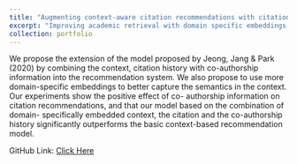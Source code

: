 ```yaml
---
title: "Augmenting context-aware citation recommendations with citation and co-authorship history"
excerpt: "Improving academic retrieval with domain specific embeddings and co-authorship network<br/><br/><img src='/files/retrieval.jpg'>"
collection: portfolio
---
```

We propose the extension of the model proposed by Jeong, Jang & Park (2020) by combining the context, citation history with co-authorship information into the recommendation system. We also propose to use more domain-specific embeddings to better capture the semantics in the context. Our experiments show the positive effect of co- authorship information on citation recommendations, and that our model based on the combination of domain- specifically embedded context, the citation and the co-authorship history significantly outperforms the basic context-based recommendation model.

GitHub Link: <a href="https://github.com/anubratabhowmick/tf-BERT-GCN">Click Here</a>